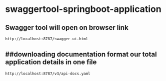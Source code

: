 # swaggertool-springboot-application

Swagger tool will open on browser link
--------------------------------------
```bash
http://localhost:8787/swagger-ui.html
```

##downloading documentation format our total application details in one file
-------------------------------------------------------------------------
```bash
http://localhost:8787/v3/api-docs.yaml
```



